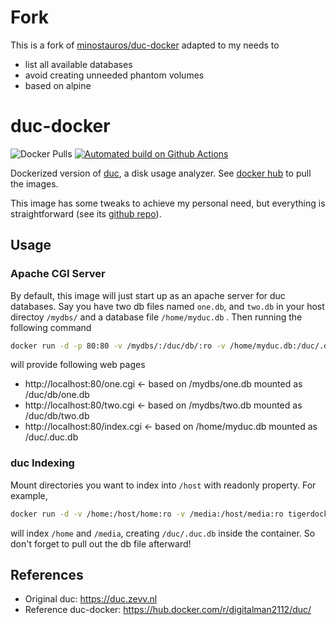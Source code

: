 # Fork
This is a fork of [minostauros/duc-docker](https://github.com/minostauros/duc-docker) adapted to my needs to
 - list all available databases
 - avoid creating unneeded phantom volumes
 - based on alpine


# duc-docker
![Docker Pulls](https://img.shields.io/docker/pulls/tigerdockermediocore/duc-docker) [![Automated build on Github Actions](https://github.com/minostauros/duc-docker/actions/workflows/docker-publish.yml/badge.svg)](https://github.com/minostauros/duc-docker/pkgs/container/duc-docker)

Dockerized version of [duc](https://duc.zevv.nl), a disk usage analyzer.
See [docker hub](https://hub.docker.com/r/tigerdockermediocore/duc-docker/) to pull the images.

This image has some tweaks to achieve my personal need, but everything is straightforward (see its [github repo](https://github.com/minostauros/duc-docker/)).


## Usage
### Apache CGI Server
By default, this image will just start up as an apache server for duc databases. Say you have two db files named `one.db`, and `two.db` in your host directoy `/mydbs/` and a database file `/home/myduc.db` . Then running the following command
```sh
docker run -d -p 80:80 -v /mydbs/:/duc/db/:ro -v /home/myduc.db:/duc/.duc.db:ro tigerdockermediocore/duc-docker:latest
```
will provide following web pages
  - http://localhost:80/one.cgi    <- based on /mydbs/one.db mounted as /duc/db/one.db
  - http://localhost:80/two.cgi    <- based on /mydbs/two.db mounted as /duc/db/two.db
  - http://localhost:80/index.cgi  <- based on /home/myduc.db mounted as /duc/.duc.db


### duc Indexing
Mount directories you want to index into `/host` with readonly property. For example,
```sh
docker run -d -v /home:/host/home:ro -v /media:/host/media:ro tigerdockermediocore/duc-docker:latest duc index /host
```
will index `/home` and `/media`, creating `/duc/.duc.db` inside the container. So don't forget to pull out the db file afterward!

## References
  - Original duc: https://duc.zevv.nl
  - Reference duc-docker: https://hub.docker.com/r/digitalman2112/duc/
